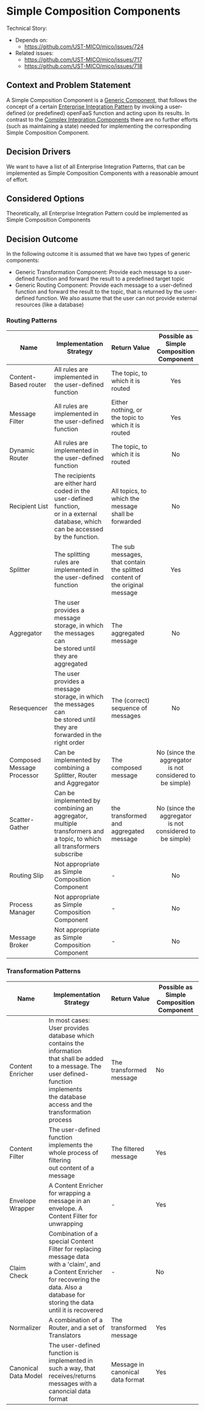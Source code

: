 # Simple Composition Components

Technical Story: 
- Depends on: 
  - https://github.com/UST-MICO/mico/issues/724
- Related issues: 
  - https://github.com/UST-MICO/mico/issues/717
  - https://github.com/UST-MICO/mico/issues/718

## Context and Problem Statement
A Simple Composition Component is a [Generic Component](https://github.com/UST-MICO/mico/issues/724), that follows the concept of a certain [Enterprise Integration Pattern](https://www.enterpriseintegrationpatterns.com) by invoking a user-defined (or predefined) openFaaS function and acting upon its results. In contrast to the [Complex Integration Components](https://github.com/UST-MICO/docs/blob/master/adr/0025-implementation-of-complex-eai-patterns-with-faas.md) there are no further efforts (such as maintaining a state) needed for implementing the corresponding Simple Composition Component. 


## Decision Drivers
We want to have a list of all Enterprise Integration Patterns, that can be implemented as Simple Composition Components with a reasonable amount of effort.

## Considered Options
Theoretically, all Enterprise Integration Pattern could be implemented as Simple Composition Components

## Decision Outcome
In the following outcome it is assumed that we have two types of generic components:
- Generic Transformation Component: Provide each message to a user-defined function and forward the result to a predefined target topic
- Generic Routing Component: Provide each message to a user-defined function and forward the result to the topic, that is returned by the user-defined function.
We also assume that the user can not provide external resources (like a database)

### Routing Patterns

| Name                       | Implementation Strategy                                                                                                              | Return Value                                                                |         Possible as <br/>Simple Composition Component         |
|----------------------------|--------------------------------------------------------------------------------------------------------------------------------------|-----------------------------------------------------------------------------|:--------------------------------------------------------:|
| Content-Based router       | All rules are implemented in the user-defined function                                                                               | The topic, to which it is routed                                            | Yes                                                      |
| Message Filter             | All rules are implemented in the user-defined function                                                                               | Either nothing, or the topic to which it is routed                          | Yes                                                      |
| Dynamic Router             | All rules are implemented in the user-defined function                                                                               | The topic, to which it is routed                                            | No                                                       |
| Recipient List             | The recipients are either hard coded in the user-defined function, <br/>or in a external database, which can be accessed by the function. | All topics, to which the message shall be forwarded                         | No                                                       |
| Splitter                   | The splitting rules are implemented in the user-defined function                                                                     | The sub messages, that contain the splitted <br/>content of the original message | Yes                                                      |
| Aggregator                 | The user provides a message storage, in which the messages can <br/>be stored until they are aggregated                                   | The aggregated message                                                      | No                                                       |
| Resequencer                | The user provides a message storage, in which the messages can <br/>be stored until they are forwarded in the right order                 | The (correct) sequence of messages                                          | No                                                       |
| Composed Message <br/>Processor | Can be implemented by combining a Splitter, Router and Aggregator                                                                    | The composed message                                                        | No (since the aggregator <br/>is not considered to be simple) |
| Scatter-Gather             | Can be implemented by combining an aggregator, multiple <br/>transformers and a topic, to which all transformers subscribe                | the transformed and aggregated message                                      | No (since the aggregator <br/>is not considered to be simple) |
| Routing Slip               | Not appropriate as Simple Composition Component                                                                                      | -                                                                           | No                                                       |
| Process Manager            | Not appropriate as Simple Composition Component                                                                                      | -                                                                           | No                                                       |
| Message Broker             | Not appropriate as Simple Composition Component                                                                                      | -                                                                           | No                                                       |


### Transformation Patterns

| Name                 | Implementation Strategy                                                                                                                                                                        | Return Value                     | Possible as Simple <br/>Composition Component |
|----------------------|------------------------------------------------------------------------------------------------------------------------------------------------------------------------------------------------|----------------------------------|------------------------------------------|
| Content Enricher     | In most cases: User provides database which contains the information <br/>that shall be added to a message. The user defined-function implements <br/>the database access and the transformation process | The transformed message          | No                                       |
| Content Filter       | The user-defined function implements the whole process of filtering <br/>out content of a message                                                                                                   | The filtered message             | Yes                                      |
| Envelope Wrapper     | A Content Enricher for wrapping a message in an envelope. A <br/>Content Filter for unwrapping                                                                                                      | -                                | Yes                                      |
| Claim Check          | Combination of a special Content Filter for replacing message data <br/>with a 'claim', and a Content Enricher <br/>for recovering the data. Also a database for storing the data until it is recovered  | -                                | No                                       |
| Normalizer           | A combination of a Router, and a set of Translators                                                                                                                                            | The transformed message          | Yes                                      |
| Canonical Data Model | The user-defined function is implemented in such a way, that <br/>receives/returns messages with a canoncial data format                                                                            | Message in canonical data format | Yes                                      |

